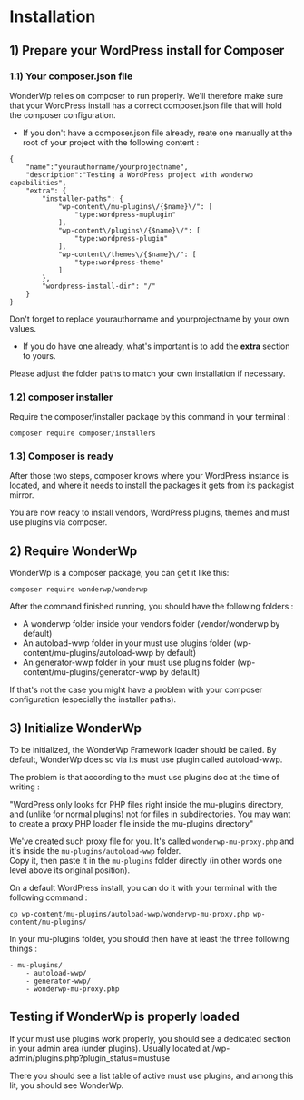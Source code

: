 # Installation

## 1) Prepare your WordPress install for Composer

### 1.1) Your composer.json file
WonderWp relies on composer to run properly. We'll therefore make sure that your WordPress install has a correct composer.json file that will hold the composer configuration.

- If you don't have a composer.json file already, reate one manually at the root of your project with the following content :

```
{
	"name":"yourauthorname/yourprojectname",
	"description":"Testing a WordPress project with wonderwp capabilities",
	"extra": {
		"installer-paths": {
			"wp-content\/mu-plugins\/{$name}\/": [
				"type:wordpress-muplugin"
			],
			"wp-content\/plugins\/{$name}\/": [
				"type:wordpress-plugin"
			],
			"wp-content\/themes\/{$name}\/": [
				"type:wordpress-theme"
			]
		},
		"wordpress-install-dir": "/"
	}
}
``` 

Don't forget to replace yourauthorname and yourprojectname by your own values.

- If you do have one already, what's important is to add the **extra** section to yours. 

Please adjust the folder paths to match your own installation if necessary.

### 1.2) composer installer

Require the composer/installer package by this command in your terminal : 

```
composer require composer/installers
```

### 1.3) Composer is ready

After those two steps, composer knows where your WordPress instance is located, and where it needs to install the packages it gets from its packagist mirror. 

You are now ready to install vendors, WordPress plugins, themes and must use plugins via composer.

## 2) Require WonderWp

WonderWp is a composer package, you can get it like this:

```
composer require wonderwp/wonderwp
```

After the command finished running, you should have the following folders :

- A wonderwp folder inside your vendors folder (vendor/wonderwp by default)
- An autoload-wwp folder in your must use plugins folder (wp-content/mu-plugins/autoload-wwp by default)
- An generator-wwp folder in your must use plugins folder (wp-content/mu-plugins/generator-wwp by default)

If that's not the case you might have a problem with your composer configuration (especially the installer paths).

## 3) Initialize WonderWp

To be initialized, the WonderWp Framework loader should be called.
By default, WonderWp does so via its must use plugin called autoload-wwp.

The problem is that according to the must use plugins doc at the time of writing :

"WordPress only looks for PHP files right inside the mu-plugins directory, and (unlike for normal plugins) not for files in subdirectories. You may want to create a proxy PHP loader file inside the mu-plugins directory"

We've created such proxy file for you. It's called `wonderwp-mu-proxy.php` and it's inside the `mu-plugins/autoload-wwp` folder.<br /> 
Copy it, then paste it in the `mu-plugins` folder directly (in other words one level above its original position).

On a default WordPress install, you can do it with your terminal with the following command : 

```
cp wp-content/mu-plugins/autoload-wwp/wonderwp-mu-proxy.php wp-content/mu-plugins/
```

In your mu-plugins folder, you should then have at least the three following things : 
```
- mu-plugins/
    - autoload-wwp/
    - generator-wwp/
    - wonderwp-mu-proxy.php
```



## Testing if WonderWp is properly loaded

If your must use plugins work properly, you should see a dedicated section in your admin area (under plugins). Usually located at /wp-admin/plugins.php?plugin_status=mustuse

There you should see a list table of active must use plugins, and among this lit, you should see WonderWp.
